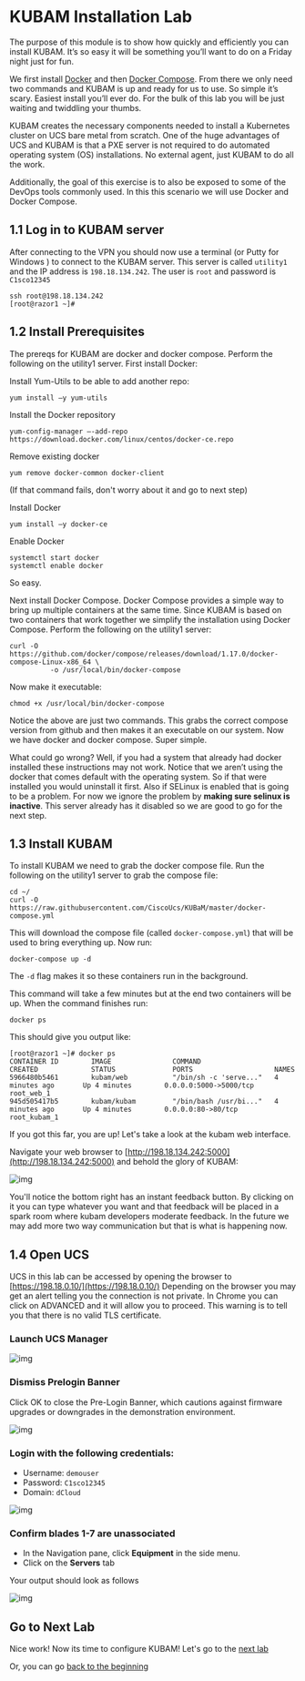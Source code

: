 # KUBAM Installation Lab

The purpose of this module is to show how quickly and efficiently you can install KUBAM. It’s so easy it will be something you’ll want to do on a Friday night just for fun.  
We first install [Docker](https://docker.com) and then [Docker Compose](https://docs.docker.com/compose/).  From there we only need two commands and KUBAM is up and ready for us to use.  So simple it’s scary.  Easiest install you’ll ever do.  For the bulk of this lab you will be just waiting and twiddling your thumbs.
 KUBAM creates the necessary components needed to install a Kubernetes cluster on UCS bare metal from scratch.  One of the huge advantages of UCS and KUBAM is that a PXE server is not required to do automated operating system (OS) installations.  No external agent, just KUBAM to do all the work.  
Additionally, the goal of this exercise is to also be exposed to some of the DevOps tools commonly used. In this this scenario we will use Docker and Docker Compose.

## 1.1 Log in to KUBAM server

After connecting to the VPN you should now use a terminal (or Putty for Windows ) to connect to the KUBAM server.  This server is called ```utility1``` and the IP address is ```198.18.134.242```.  The user is ```root``` and password is ```C1sco12345```

```
ssh root@198.18.134.242
[root@razor1 ~]#
```
## 1.2 Install Prerequisites

The prereqs for KUBAM are docker and docker compose.  Perform the following on the utility1 server.  First install Docker:Install Yum-Utils to be able to add another repo:```
yum install –y yum-utils 
```
Install the Docker repository

```yum-config-manager –-add-repo https://download.docker.com/linux/centos/docker-ce.repo
```

Remove existing docker

```
yum remove docker-common docker-client
```
(If that command fails, don't worry about it and go to next step)

Install Docker

```
yum install –y docker-ce```

Enable Docker

```systemctl start dockersystemctl enable docker```
So easy. 

Next install Docker Compose.  Docker Compose provides a simple way to bring up multiple containers at the same time.  Since KUBAM is based on two containers that work together we simplify the installation using Docker Compose.  Perform the following on the utility1 server:

```
curl -O https://github.com/docker/compose/releases/download/1.17.0/docker-compose-Linux-x86_64 \		  -o /usr/local/bin/docker-compose
```

Now make it executable:

```chmod +x /usr/local/bin/docker-compose```

Notice the above are just two commands. This grabs the correct compose version from github and then makes it an executable on our system.  Now we have docker and docker compose.  Super simple.  What could go wrong?  Well, if you had a system that already had docker installed these instructions may not work.  Notice that we aren’t using the docker that comes default with the operating system.  So if that were installed you would uninstall it first.  Also if SELinux is enabled that is going to be a problem.  For now we ignore the problem by __making sure selinux is inactive__.  This server already has it disabled so we are good to go for the next step.  

## 1.3 Install KUBAM

To install KUBAM we need to grab the docker compose file.  Run the following on the utility1 server to grab the compose file: 

```
cd ~/
curl -O https://raw.githubusercontent.com/CiscoUcs/KUBaM/master/docker-compose.yml 
```
This will download the compose file (called ```docker-compose.yml```) that will be used to bring everything up.  Now run: 

```
docker-compose up -d
```
The ```-d``` flag makes it so these containers run in the background. 

This command will take a few minutes but at the end two containers will be up.  When the command finishes run: 

```
docker ps
```

This should give you output like:

```
[root@razor1 ~]# docker ps
CONTAINER ID        IMAGE               COMMAND                  CREATED             STATUS              PORTS                    NAMES
5966480b5461        kubam/web           "/bin/sh -c 'serve..."   4 minutes ago       Up 4 minutes        0.0.0.0:5000->5000/tcp   root_web_1
945d505417b5        kubam/kubam         "/bin/bash /usr/bi..."   4 minutes ago       Up 4 minutes        0.0.0.0:80->80/tcp       root_kubam_1
```

If you got this far, you are up!  Let's take a look at the kubam web interface.  

Navigate your web browser to [http://198.18.134.242:5000](http://198.18.134.242:5000) and behold the glory of KUBAM:

![img](../images/kubam01.png)

You'll notice the bottom right has an instant feedback button.  By clicking on it you can type whatever you want and that feedback will be placed in a spark room where kubam developers moderate feedback.  In the future we may add more two way communication but that is what is happening now. 

## 1.4 Open UCS

UCS in this lab can be accessed by opening the browser to [https://198.18.0.10/](https://198.18.0.10/)  Depending on the browser you may get an alert telling you the connection is not private.  In Chrome you can click on ADVANCED and it will allow you to proceed.  This warning is to tell you that there is no valid TLS certificate. 

### Launch UCS Manager

![img](../images/UCS01.png)

### Dismiss Prelogin Banner

Click OK to close the Pre-Login Banner, which cautions against firmware upgrades or downgrades in the demonstration environment.

![img](../images/UCS02.png)

### Login with the following credentials:

* Username: ```demouser```
* Password: ```C1sco12345```
* Domain: ```dCloud```

![img](../images/UCS03.png)

### Confirm blades 1-7 are unassociated

* In the Navigation pane, click __Equipment__ in the side menu.
* Click on the __Servers__ tab

Your output should look as follows

![img](../images/UCS04.png)

## Go to Next Lab

Nice work!  Now its time to configure KUBAM!  Let's go to the [next lab](./menus.md)

Or, you can go [back to the beginning](../README.md)





